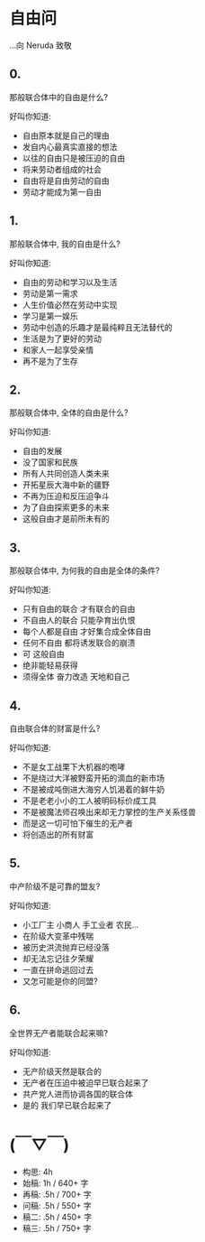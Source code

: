 # 自由问 
…向 Neruda 致敬 
 
## 0. 
 
那般联合体中的自由是什么? 
 
好叫你知道:  
 
- 自由原本就是自己的理由 
- 发自内心最真实直接的想法 
- 以往的自由只是被压迫的自由 
- 将来劳动者组成的社会 
- 自由将是自由劳动的自由 
- 劳动才能成为第一自由 

## 1. 
 
那般联合体中, 我的自由是什么?  
 
好叫你知道:  
 
- 自由的劳动和学习以及生活 
- 劳动是第一需求 
- 人生价值必然在劳动中实现 
- 学习是第一娱乐  
- 劳动中创造的乐趣才是最纯粹且无法替代的 
- 生活是为了更好的劳动 
- 和家人一起享受亲情 
- 再不是为了生存 

## 2. 
 
那般联合体中, 全体的自由是什么?  
 
好叫你知道:  
 
- 自由的发展  
- 没了国家和民族  
- 所有人共同创造人类未来  
- 开拓星辰大海中新的疆野  
- 不再为压迫和反压迫争斗  
- 为了自由探索更多的未来  
- 这般自由才是前所未有的  

## 3. 
 
那般联合体中, 为何我的自由是全体的条件?  
 
好叫你知道:  
 
- 只有自由的联合 才有联合的自由 
- 不自由人的联合 只能孕育出仇恨 
- 每个人都是自由 才好集合成全体自由 
- 任何不自由 都将诱发联合的崩溃 
- 可 这般自由  
- 绝非能轻易获得 
- 须得全体 奋力改造 天地和自己 

## 4. 
 
自由联合体的财富是什么? 
 
好叫你知道:  
 
- 不是女工战栗下大机器的咆哮 
- 不是绕过大洋被野蛮开拓的滴血的新市场 
- 不是被成吨倒进大海穷人饥渴着的鲜牛奶 
- 不是老老小小的工人被明码标价成工具 
- 不是被魔法师召唤出来却无力掌控的生产关系怪兽 
- 而是这一切可怕下催生的无产者 
- 将创造出的所有财富 

## 5. 
 
中产阶级不是可靠的盟友?  
 
好叫你知道:  
 
- 小工厂主 小商人 手工业者 农民…  
- 在阶级大变革中残喘  
- 被历史洪流抛弃已经没落 
- 却无法忘记往夕荣耀  
- 一直在拼命逃回过去  
- 又怎可能是你的同盟?  

## 6. 
 
全世界无产者能联合起来嘛?  
 
好叫你知道:  
 
- 无产阶级天然是联合的  
- 无产者在压迫中被迫早已联合起来了  
- 共产党人进而协调各国的联合体  
- 是的 我们早已联合起来了  


# (￣▽￣)

- 构思: 4h
- 始稿: 1h / 640+ 字
- 再稿: .5h / 700+ 字
- 问稿: .5h / 550+ 字
- 稿二: .5h / 450+ 字
- 稿三: .5h / 750+ 字

